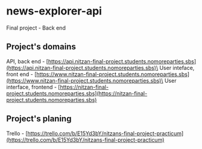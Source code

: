 # news-explorer-api
Final project - Back end

## Project's domains
API, back end - [https://api.nitzan-final-project.students.nomoreparties.sbs](https://api.nitzan-final-project.students.nomoreparties.sbs)\
User inteface, front end - [https://www.nitzan-final-project.students.nomoreparties.sbs](https://www.nitzan-final-project.students.nomoreparties.sbs)\
User interface, frontend - [https://nitzan-final-project.students.nomoreparties.sbs](https://nitzan-final-project.students.nomoreparties.sbs)

## Project's planing
Trello - [https://trello.com/b/E15Yd3bY/nitzans-final-project-practicum](https://trello.com/b/E15Yd3bY/nitzans-final-project-practicum)
